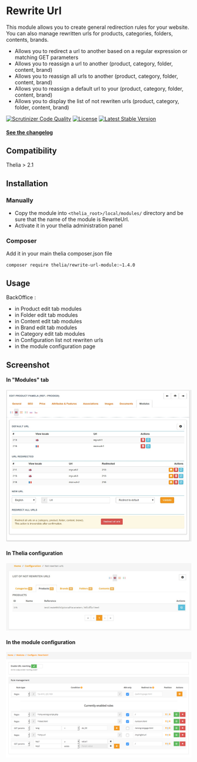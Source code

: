 # Rewrite Url

This module allows you to create general redirection rules for your website. You can also manage rewritten urls for products, categories, folders, contents, brands.

* Allows you to redirect a url to another based on a regular expression or matching GET parameters
* Allows you to reassign a url to another (product, category, folder, content, brand)
* Allows you to reassign all urls to another (product, category, folder, content, brand)
* Allows you to reassign a default url to your (product, category, folder, content, brand)
* Allows you to display the list of not rewriten urls (product, category, folder, content, brand)

[![Scrutinizer Code Quality](https://scrutinizer-ci.com/g/thelia-modules/RewriteUrl/badges/quality-score.png?b=master)](https://scrutinizer-ci.com/g/thelia-modules/RewriteUrl/?branch=master)
[![License](https://poser.pugx.org/thelia/rewrite-url-module/license)](https://packagist.org/packages/thelia/rewrite-url-module)
[![Latest Stable Version](https://poser.pugx.org/thelia/rewrite-url-module/v/stable)](https://packagist.org/packages/thelia/rewrite-url-module)

#### [See the changelog](https://github.com/thelia-modules/RewriteUrl/blob/master/CHANGELOG.md)

## Compatibility

Thelia > 2.1

## Installation

### Manually

* Copy the module into ```<thelia_root>/local/modules/``` directory and be sure that the name of the module is RewriteUrl.
* Activate it in your thelia administration panel

### Composer

Add it in your main thelia composer.json file

```
composer require thelia/rewrite-url-module:~1.4.0
```

## Usage

BackOffice :
- in Product edit tab modules
- in Folder edit tab modules
- in Content edit tab modules
- in Brand edit tab modules
- in Category edit tab modules
- in Configuration list not rewriten urls
- in the module configuration page

## Screenshot

#### In "Modules" tab

![RewriteUrl](https://github.com/thelia-modules/RewriteUrl/blob/master/screenshot/screenshot-1.jpeg)

#### In Thelia configuration

![RewriteUrl](https://github.com/thelia-modules/RewriteUrl/blob/master/screenshot/screenshot-2.jpeg)

#### In the module configuration

![RewriteUrl](https://github.com/thelia-modules/RewriteUrl/blob/master/screenshot/screenshot-3.png)
